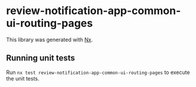 # review-notification-app-common-ui-routing-pages

This library was generated with [Nx](https://nx.dev).

## Running unit tests

Run `nx test review-notification-app-common-ui-routing-pages` to execute the unit tests.
